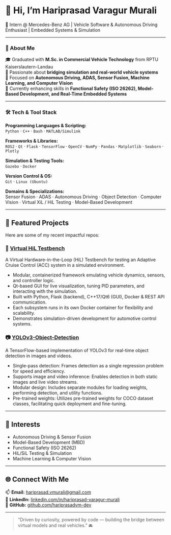 # 👋 Hi, I’m Hariprasad Varagur Murali  
💼 Intern @ Mercedes-Benz AG | Vehicle Software & Autonomous Driving Enthusiast | Embedded Systems & Simulation  

---

### 🧭 About Me
🎓 Graduated with **M.Sc. in Commercial Vehicle Technology** from RPTU Kaiserslautern-Landau  
🚗 Passionate about **bridging simulation and real-world vehicle systems**  
🤖 Focused on **Autonomous Driving, ADAS, Sensor Fusion, Machine Learning, and Computer Vision**  
🌱 Currently enhancing skills in **Functional Safety (ISO 26262), Model-Based Development, and Real-Time Embedded Systems**  

---

### 🛠️ Tech & Tool Stack

**Programming Languages & Scripting:**  
`Python` · `C++` · `Bash` · `MATLAB/Simulink`

**Frameworks & Libraries:**  
`ROS2` · `Qt` · `Flask` · `TensorFlow` · `OpenCV` · `NumPy` · `Pandas` · `Matplotlib` · `Seaborn` · `Plotly`

**Simulation & Testing Tools:**  
`Gazebo` · `Docker`

**Version Control & OS:**  
`Git` · `Linux (Ubuntu)`

**Domains & Specializations:**  
Sensor Fusion · ADAS · Autonomous Driving · Object Detection · Computer Vision · Virtual XiL / HiL Testing · Model-Based Development

---

## 🚀 Featured Projects  
Here are some of my recent impactful repos:

### 🔧 [Virtual HiL Testbench](https://github.com/hariprasadvm-dev/virtual-hil-testbench)  
A Virtual Hardware-in-the-Loop (HiL) Testbench for testing an Adaptive Cruise Control (ACC) system in a simulated environment.
- Modular, containerized framework emulating vehicle dynamics, sensors, and controller logic.
- Qt-based GUI for live visualization, tuning PID parameters, and interacting with the simulation.
- Built with Python, Flask (backend), C++17/Qt6 (GUI), Docker & REST API communication.
- Each subsystem runs in its own Docker container for flexibility and scalability.
- Demonstrates simulation-driven development for automotive control systems.

### 📷 [YOLOv3-Object-Detection](https://github.com/hariprasadvm-dev/yolov3-object-detection)  
A TensorFlow-based implementation of YOLOv3 for real-time object detection in images and videos.
- Single-pass detection: Frames detection as a single regression problem for speed and efficiency.
- Supports image and video inference: Enables detection in both static images and live video streams.
- Modular design: Includes separate modules for loading weights, performing detection, and utility functions.
- Pre-trained weights: Utilizes pre-trained weights for COCO dataset classes, facilitating quick deployment and fine-tuning.

---

## 🧠 Interests  
- Autonomous Driving & Sensor Fusion  
- Model-Based Development (MBD)  
- Functional Safety (ISO 26262)  
- HiL/SiL Testing & Simulation  
- Machine Learning & Computer Vision  

---

## 🌐 Connect With Me  

📫 **Email:** hariprasad.vmurali@gmail.com  
🔗 **LinkedIn:** [linkedin.com/in/hariprasad-varagur-murali](https://www.linkedin.com/in/hariprasad-varagur-murali)  
🐙 **GitHub:** [github.com/hariprasadvm-dev](https://github.com/hariprasadvm-dev)  

---

> “Driven by curiosity, powered by code — building the bridge between virtual models and real vehicles.” 🚘  

